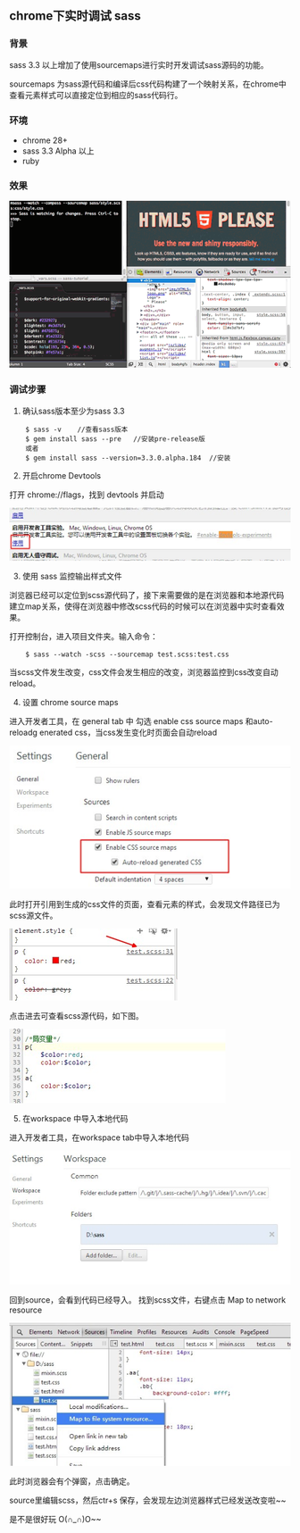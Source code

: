 ## chrome下实时调试 sass

### 背景

sass 3.3 以上增加了使用sourcemaps进行实时开发调试sass源码的功能。

sourcemaps 为sass源代码和编译后css代码构建了一个映射关系，在chrome中查看元素样式可以直接定位到相应的sass代码行。

### 环境

* chrome 28+
* sass 3.3 Alpha 以上
* ruby

### 效果

![image](https://github.com/yukiyuki1900/workspace/blob/master/chrome%E4%B8%8B%E5%AE%9E%E6%97%B6%E8%B0%83%E8%AF%95%20sass/edit-sass.gif)

### 调试步骤

1. 确认sass版本至少为sass 3.3

```
    $ sass -v    //查看sass版本
    $ gem install sass --pre   //安装pre-release版
    或者
    $ gem install sass --version=3.3.0.alpha.184  //安装
```

2. 开启chrome Devtools

打开 chrome://flags，找到 devtools 并启动

![image](https://github.com/yukiyuki1900/workspace/blob/master/chrome%E4%B8%8B%E5%AE%9E%E6%97%B6%E8%B0%83%E8%AF%95%20sass/devtools.jpg)

3. 使用 sass 监控输出样式文件

浏览器已经可以定位到scss源代码了，接下来需要做的是在浏览器和本地源代码建立map关系，使得在浏览器中修改scss代码的时候可以在浏览器中实时查看效果。

打开控制台，进入项目文件夹。输入命令：

```
    $ sass --watch -scss --sourcemap test.scss:test.css
```

当scss文件发生改变，css文件会发生相应的改变，浏览器监控到css改变自动reload。

4. 设置 chrome source maps

进入开发者工具，在 general tab 中 勾选 enable css source maps 和auto-reloadg enerated css，当css发生变化时页面会自动reload

![image](https://github.com/yukiyuki1900/workspace/blob/master/chrome%E4%B8%8B%E5%AE%9E%E6%97%B6%E8%B0%83%E8%AF%95%20sass/source-maps.JPG)

此时打开引用到生成的css文件的页面，查看元素的样式，会发现文件路径已为scss源文件。

![image](https://github.com/yukiyuki1900/workspace/blob/master/chrome%E4%B8%8B%E5%AE%9E%E6%97%B6%E8%B0%83%E8%AF%95%20sass/elements.JPG)

点击进去可查看scss源代码，如下图。

![image](https://github.com/yukiyuki1900/workspace/blob/master/chrome%E4%B8%8B%E5%AE%9E%E6%97%B6%E8%B0%83%E8%AF%95%20sass/hover.JPG)

5. 在workspace 中导入本地代码

进入开发者工具，在workspace tab中导入本地代码

![image](https://github.com/yukiyuki1900/workspace/blob/master/chrome%E4%B8%8B%E5%AE%9E%E6%97%B6%E8%B0%83%E8%AF%95%20sass/addfolder.JPG)

回到source，会看到代码已经导入。 找到scss文件，右键点击 Map to network resource

![image](https://github.com/yukiyuki1900/workspace/blob/master/chrome%E4%B8%8B%E5%AE%9E%E6%97%B6%E8%B0%83%E8%AF%95%20sass/maptonet.jpg)

此时浏览器会有个弹窗，点击确定。

source里编辑scss，然后ctr+s 保存，会发现左边浏览器样式已经发送改变啦~~

是不是很好玩 O(∩_∩)O~~
